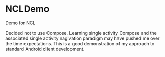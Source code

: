 # NCLDemo
Demo for NCL

Decided not to use Compose.  Learning single activity Compose and the associated single activity nagivation paradigm may have pushed me over the time expectations.  This is a good demonstration of my approach to standard Android client development.
